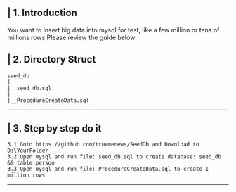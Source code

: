 | 1. Introduction
----------------
You want to insert big data into mysql for test, like a few million or tens of millions rows
Please review the guide below


| 2. Directory Struct
-----------------------

    seed_db
    |
    |__seed_db.sql
    |
    |__ProcedureCreateData.sql

-----------------------


| 3. Step by step do it
-----------------------
    3.1 Goto https://github.com/truemenews/SeedDb and Download to D:\YourFolder
    3.2 Open mysql and run file: seed_db.sql to create database: seed_db && table:person
    3.3 Open mysql and run file: ProcedureCreateData.sql to create 1 million rows
-----------------------


